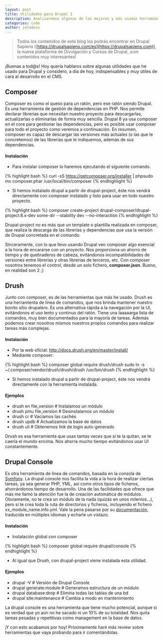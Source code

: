 ```yaml
---
layout: post
title: Utilidades para Drupal I
description: Analizaremos algunas de las mejores y más usadas herramientas para Drupal
categories: code
author: jotadevs
---
```




> Todos los contenidos de este blog los podrás encontrar en Drupal Sapiens ([https://drupalsapiens.com/es](https://drupalsapiens.com)), la nueva plataforma de Divulgación y Cursos de Drupal, ¡con contenidos muy interesantes!

¡Buenas a tod@s! Hoy quería hablaros sobre algunas utilidades que he usado para Drupal y considero, a día de hoy, indispensables y muy útiles de cara al desarrollo en el CMS.

## Composer

Composer es como el queso para un ratón, pero ese ratón siendo Drupal. Es una herramienta de gestión de dependencias en PHP. Nos permite declarar librerías que necesitan nuestro proyecto para descargarlas, actualizarlas o eliminarlas de forma muy sencilla. Drupal 8 ya usa composer en el core para gestionar las dependencias, pero es posible usar composer para todo el proyecto como veremos a continuación. En resumen, composer es capaz de descargar las versiones más actuales (o las que le concretemos) de las librerías que le indiquemos, además de sus dependencias.

#### Instalación

-   Para instalar composer lo haremos ejecutando el siguiente comando.

{% highlight bash %}
curl -sS https://getcomposer.org/installer | phpsudo mv composer.phar /usr/local/bin/composer
{% endhighlight %}

-   Si hemos instalado drupal a partir de drupal-project, éste nos vendrá directamente con composer instalado y listo para usar en todo nuestro proyecto.

{% highlight bash %}
composer create-project drupal-composer/drupal-project:8.x-dev some-dir --stability dev --no-interaction
{% endhighlight %}

Drupal-project no es más que un template o plantilla realizada en composer, que realiza la descarga de las librerías y dependencias que usa la versión de Drupal concretada en el comando.

Sinceramente, con lo que llevo usando Drupal veo composer algo esencial a la hora de encararse con un proyecto. Nos proporciona un ahorro de tiempo y de quebraderos de cabeza, evitándonos incompatibilidades de versiones entre librerías y otras librerías de terceros, etc. Con composer nosotros tenemos el control, desde un solo fichero, **composer.json**. Bueno, en realidad son 2 ;)

## Drush

Junto con composer, es de las herramientas que más he usado. Drush es una herramienta de línea de comandos, que nos brinda mantener nuestro bonito sitio drupalero. Es una alternativa rápida a la navegación por la UI, evitándonos el uso lento y continuo del ratón. Tiene una laaaaarga lista de comandos, muy bien documentados para la mayoría de tareas. Además podemos crear nosotros mismos nuestros propios comandos para realizar tareas más complejas.

#### Instalación

-   Por la web oficial: http://docs.drush.org/en/master/install/
-   Mediante composer:

{% highlight bash %}
composer global require drush/drush sudo ln -s ~/.composer/vendor/drush/drush/drush /usr/bin/drush
{% endhighlight %}

-   Si hemos instalado drupal a partir de drupal-project, éste nos vendrá directamente con la herramienta instalada.

#### Ejemplos

-   drush en file_version # Instalamos un módulo
-   drush pmu file_version # Desinstalamos un módulo
-   drush cr # Vaciamos las cachés
-   drush updb # Actualizamos la base de datos
-   drush uli # Obtenemos link de login auto-generado

Drush es esa herramienta que usas tantas veces que si te la quitan, se te caería el mundo encima. Nos ahorra mucho tiempo evitándonos usar UI constantemente.

## Drupal Console

Es otra herramienta de línea de comandos, basada en la consola de [Symfony](http://symfony.es/pagina/que-es-symfony/). La drupal console nos facilita la vida a la hora de realizar ciertas tareas, ya sea generar PHP, YML, así como otros tipos de ficheros, ahorrándonos tiempo de desarrollo. Una de las facilidades que ofrece que más me llamó la atención fue la de creación automática de módulos. Obviamente, no te crea un módulo de la nada (quizás en unos milenios...), pero si te crea toda la ruta de directorios y ficheros, incluyendo el fichero xx_module_name.info.yml. Vale la pena pasarse por su [documentación](https://drupalconsole.com/docs), traducida en múltiples idiomas y echarle un vistazo.

#### Instalación

-   Instalación global con composer

{% highlight bash %}
composer global require drupal/console
{% endhighlight %}


-   Al igual que Drush, con drupal-project viene instalada esta utilidad.

#### Ejemplos

-   drupal -V # Versión de Drupal Console
-   drupal generate:module # Generamos estructura de un módulo
-   drupal database:drop # Elimina todas las tablas de una bd
-   drupal site:maintenance # Cambia a modo en mantenimiento

La drupal console es una herramienta que tiene mucho potencial, aunque si es verdad que yo aún no he sacado ni un 10% de su totalidad. Nos quita tareas pesadas y repetitivas como management en la base de datos.

¡Y con esto acabamos por hoy! Próximamente haré más review sobre herramientas que vaya probando para ir comentándolas.
